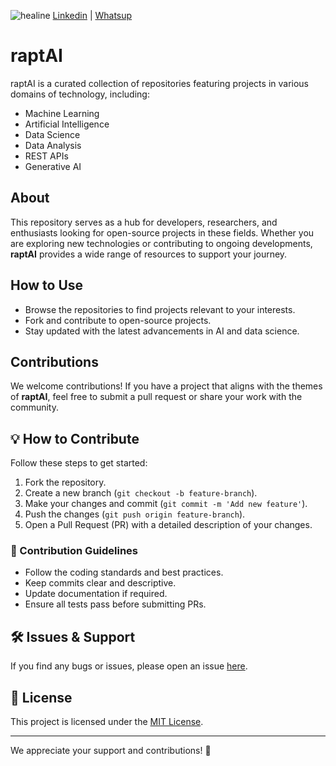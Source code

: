 ![healine](https://github.com/user-attachments/assets/ba859431-7dfe-4739-a39c-4b74e27c555b)
[Linkedin](https://www.linkedin.com/company/raptai/?viewAsMember=true) | [Whatsup](https://whatsapp.com/channel/0029Vb2e6DI96H4bDWVzsV2O) 

# raptAI

raptAI is a curated collection of repositories featuring projects in various domains of technology, including:

- Machine Learning
- Artificial Intelligence
- Data Science
- Data Analysis
- REST APIs
- Generative AI

## About

This repository serves as a hub for developers, researchers, and enthusiasts looking for open-source projects in these fields. Whether you are exploring new technologies or contributing to ongoing developments, **raptAI** provides a wide range of resources to support your journey.

## How to Use

- Browse the repositories to find projects relevant to your interests.
- Fork and contribute to open-source projects.
- Stay updated with the latest advancements in AI and data science.

## Contributions

We welcome contributions! If you have a project that aligns with the themes of **raptAI**, feel free to submit a pull request or share your work with the community.

## 💡 How to Contribute

Follow these steps to get started:

1. Fork the repository.
2. Create a new branch (`git checkout -b feature-branch`).
3. Make your changes and commit (`git commit -m 'Add new feature'`).
4. Push the changes (`git push origin feature-branch`).
5. Open a Pull Request (PR) with a detailed description of your changes.

### 🔖 Contribution Guidelines
- Follow the coding standards and best practices.
- Keep commits clear and descriptive.
- Update documentation if required.
- Ensure all tests pass before submitting PRs.

## 🛠️ Issues & Support

If you find any bugs or issues, please open an issue [here](https://github.com/balajihambeere/rapt-ai/issues).

## 📜 License

This project is licensed under the [MIT License](LICENSE).

---

We appreciate your support and contributions! 🎉


